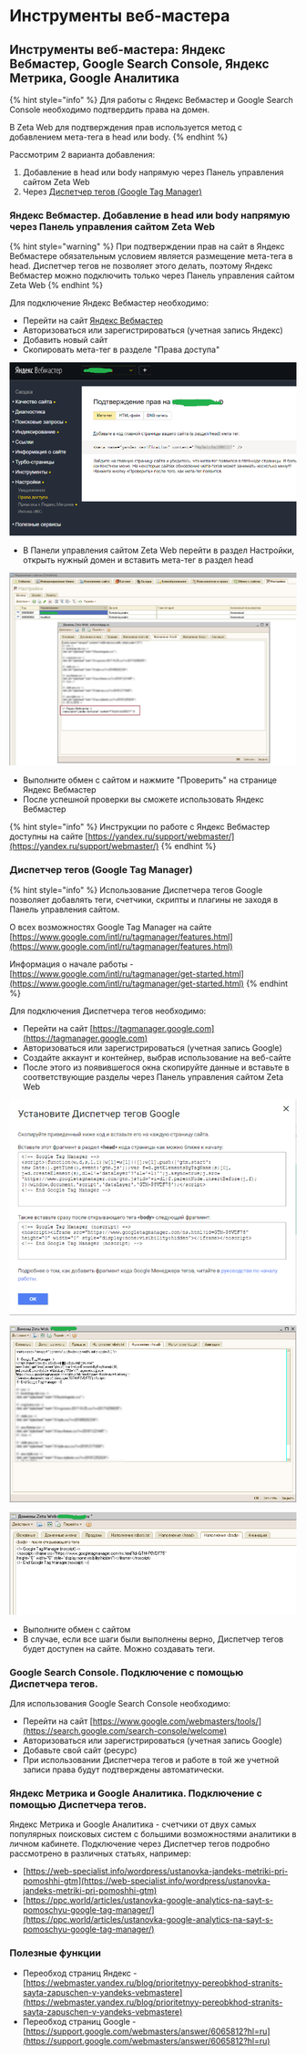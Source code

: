 # Инструменты веб-мастера

## Инструменты веб-мастера: Яндекс Вебмастер, Google Search Console, Яндекс Метрика, Google Аналитика

{% hint style="info" %}
Для работы с Яндекс Вебмастер и Google Search Console необходимо подтвердить права на домен.

В Zeta Web для подтверждения прав используется метод с добавлением мета-тега в head или body.
{% endhint %}

Рассмотрим 2 варианта добавления:

1. Добавление в head или body напрямую через Панель управления сайтом Zeta Web
2. Через [Диспетчер тегов \(Google Tag Manager\)](https://www.google.com/intl/ru/tagmanager/)

### Яндекс Вебмастер. Добавление в head или body напрямую через Панель управления сайтом Zeta Web

{% hint style="warning" %}
При подтверждении прав на сайт в Яндекс Вебмастере обязательным условием является размещение мета-тега в head. Диспетчер тегов не позволяет этого делать, поэтому Яндекс Вебмастер можно подключить только через Панель управления сайтом Zeta Web
{% endhint %}

Для подключение Яндекс Вебмастер необходимо:

* Перейти на сайт [Яндекс Вебмастер](https://webmaster.yandex.ru)
* Авторизоваться или зарегистрироваться \(учетная запись Яндекс\)
* Добавить новый сайт
* Скопировать мета-тег в разделе "Права доступа"

![](../../.gitbook/assets/image%20%284%29.png)

* В Панели управления сайтом Zeta Web перейти в раздел Настройки, открыть нужный домен и вставить мета-тег в раздел head

![](../../.gitbook/assets/image%20%28182%29.png)

* Выполните обмен с сайтом и нажмите "Проверить" на странице Яндекс Вебмастер
* После успешной проверки вы сможете использовать Яндекс Вебмастер

{% hint style="info" %}
Инструкции по работе с Яндекс Вебмастер доступны на сайте [https://yandex.ru/support/webmaster/](https://yandex.ru/support/webmaster/)
{% endhint %}

### Диспетчер тегов \(Google Tag Manager\)

{% hint style="info" %}
Использование Диспетчера тегов Google позволяет добавлять теги, счетчики, скрипты и плагины не заходя в Панель управления сайтом.

О всех возможностях Google Tag Manager на сайте [https://www.google.com/intl/ru/tagmanager/features.html](https://www.google.com/intl/ru/tagmanager/features.html)

Информация о начале работы - [https://www.google.com/intl/ru/tagmanager/get-started.html](https://www.google.com/intl/ru/tagmanager/get-started.html)
{% endhint %}

Для подключения Диспетчера тегов необходимо:

* Перейти на сайт [https://tagmanager.google.com](https://tagmanager.google.com)
* Авторизоваться или зарегистрироваться \(учетная запись Google\)
* Создайте аккаунт и контейнер, выбрав использование на веб-сайте
* После этого из появившегося окна скопируйте данные и вставьте в соответствующие разделы через Панель управления сайтом Zeta Web

![&#x41E;&#x43A;&#x43D;&#x43E; &#x43D;&#x430; &#x441;&#x430;&#x439;&#x442; &#x414;&#x438;&#x441;&#x43F;&#x435;&#x442;&#x447;&#x435;&#x440;&#x430; &#x442;&#x435;&#x433;&#x43E;&#x432;](../../.gitbook/assets/image%20%28198%29.png)

![&#x414;&#x43E;&#x431;&#x430;&#x432;&#x43B;&#x435;&#x43D;&#x438;&#x435; &#x432; head](../../.gitbook/assets/image%20%28451%29.png)

![&#x414;&#x43E;&#x431;&#x430;&#x432;&#x43B;&#x435;&#x43D;&#x438;&#x435; &#x432; body](../../.gitbook/assets/image%20%28452%29.png)

* Выполните обмен с сайтом
* В случае, если все шаги были выполнены верно, Диспетчер тегов будет доступен на сайте. Можно создавать теги.

### Google Search Console. Подключение с помощью Диспетчера тегов.

Для использования Google Search Console необходимо:

* Перейти на сайт [https://www.google.com/webmasters/tools/](https://search.google.com/search-console/welcome)
* Авторизоваться или зарегистрироваться \(учетная запись Google\)
* Добавьте свой сайт \(ресурс\)
* При использовании Диспетчера тегов и работе в той же учетной записи права будут подтверждены автоматически.

### Яндекс Метрика и Google Аналитика. Подключение с помощью Диспетчера тегов.

Яндекс Метрика и Google Аналитика - счетчики от двух самых популярных поисковых систем с большими возможностями аналитики в личном кабинете. Подключение через Диспетчер тегов подробно рассмотрено в различных статьях, например:

* [https://web-specialist.info/wordpress/ustanovka-jandeks-metriki-pri-pomoshhi-gtm](https://web-specialist.info/wordpress/ustanovka-jandeks-metriki-pri-pomoshhi-gtm)
* [https://ppc.world/articles/ustanovka-google-analytics-na-sayt-s-pomoschyu-google-tag-manager/](https://ppc.world/articles/ustanovka-google-analytics-na-sayt-s-pomoschyu-google-tag-manager/)

### Полезные функции

* Переобход страниц Яндекс - [https://webmaster.yandex.ru/blog/prioritetnyy-pereobkhod-stranits-sayta-zapuschen-v-yandeks-vebmastere](https://webmaster.yandex.ru/blog/prioritetnyy-pereobkhod-stranits-sayta-zapuschen-v-yandeks-vebmastere)
* Переобход страниц Google - [https://support.google.com/webmasters/answer/6065812?hl=ru](https://support.google.com/webmasters/answer/6065812?hl=ru)

